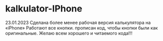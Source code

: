 # kalkulator-IPhone

23.01.2023  Сделана более менее рабочая версия калькулятора на «iPhone»
Работают все кнопки.
прописан код, чтобы кнопки были как оригинальные.
Желаю всем хорошего и читаемого кода!!!
